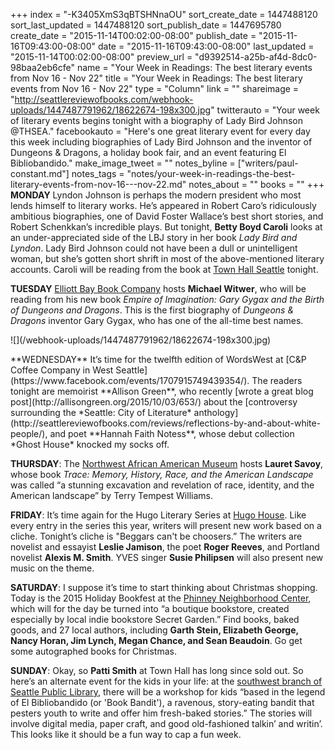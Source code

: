 +++
index = "-K3405XmS3qBTSHNnaOU"
sort_create_date = 1447488120
sort_last_updated = 1447488120
sort_publish_date = 1447695780
create_date = "2015-11-14T00:02:00-08:00"
publish_date = "2015-11-16T09:43:00-08:00"
date = "2015-11-16T09:43:00-08:00"
last_updated = "2015-11-14T00:02:00-08:00"
preview_url = "d9392514-a25b-af4d-8dc0-98baa2eb6cfe"
name = "Your Week in Readings: The best literary events from Nov 16 - Nov 22"
title = "Your Week in Readings: The best literary events from Nov 16 - Nov 22"
type = "Column"
link = ""
shareimage = "http://seattlereviewofbooks.com/webhook-uploads/1447487791962/18622674-198x300.jpg"
twitterauto = "Your week of literary events begins tonight with a biography of Lady Bird Johnson @THSEA."
facebookauto = "Here's one great literary event for every day this week including biographies of Lady Bird Johnson and the inventor of Dungeons & Dragons, a holiday book fair, and an event featuring El Bibliobandido."
make_image_tweet = ""
notes_byline = ["writers/paul-constant.md"]
notes_tags = "notes/your-week-in-readings-the-best-literary-events-from-nov-16---nov-22.md"
notes_about = ""
books = ""
+++
**MONDAY** Lyndon Johnson is perhaps the modern president who most lends himself to literary works. He’s appeared in Robert Caro’s ridiculously ambitious biographies, one of David Foster Wallace’s best short stories, and Robert Schenkkan’s incredible plays. But tonight, **Betty Boyd Caroli** looks at an under-appreciated side of the LBJ story in her book *Lady Bird and Lyndon*. Lady Bird Johnson could not have been a dull or unintelligent woman, but she’s gotten short shrift in most of the above-mentioned literary accounts. Caroli will be reading from the book at [Town Hall Seattle](http://www2.bookstore.washington.edu/_events/events_cal.taf?evmonth=11&evyear=2015&eventid=2015070816233800&pre=20151108&pst=20151124) tonight. 

**TUESDAY** [Elliott Bay Book Company](http://www.elliottbaybook.com/event/michael-witwer) hosts **Michael Witwer**, who will be reading from his new book *Empire of Imagination: Gary Gygax and the Birth of Dungeons and Dragons*. This is the first biography of *Dungeons & Dragons* inventor Gary Gygax, who has one of the all-time best names.

<p class="image-left">![](/webhook-uploads/1447487791962/18622674-198x300.jpg)</p>**WEDNESDAY** It’s time for the twelfth edition of WordsWest at [C&P Coffee Company in West Seattle](https://www.facebook.com/events/1707915749439354/). The readers tonight are memoirist **Allison Green**, who recently [wrote a great blog post](http://allisongreen.org/2015/10/03/653/) about the [controversy surrounding the *Seattle: City of Literature* anthology](http://seattlereviewofbooks.com/reviews/reflections-by-and-about-white-people/), and poet **Hannah Faith Notess**, whose debut collection *Ghost House* knocked my socks off. 

**THURSDAY**: The [Northwest African American Museum](http://www.elliottbaybook.com/event/lauret-savoy-northwest-african-american-museum) hosts **Lauret Savoy**, whose book *Trace: Memory, History, Race, and the American Landscape* was called “a stunning excavation and revelation of race, identity, and the American landscape” by Terry Tempest Williams.

**FRIDAY**:  It’s time again for the Hugo Literary Series at [Hugo House](https://www.facebook.com/events/842610815858372/). Like every entry in the series this year, writers will present new work based on a cliche. Tonight’s cliche is "Beggars can't be choosers.” The writers are novelist and essayist **Leslie Jamison**, the poet **Roger Reeves**, and Portland novelist **Alexis M. Smith**. YVES singer **Susie Philipsen** will also present new music on the theme.

**SATURDAY**: I suppose it’s time to start thinking about Christmas shopping. Today is the 2015 Holiday Bookfest at the [Phinney Neighborhood Center](https://www.facebook.com/events/1693877697509744/), which will for the day be turned into “a boutique bookstore, created especially by local indie bookstore Secret Garden.” Find books, baked goods, and 27 local authors, including **Garth Stein, Elizabeth George, Nancy Horan, Jim Lynch, Megan Chance, and Sean Beaudoin**. Go get some autographed books for Christmas.

**SUNDAY**: Okay, so **Patti Smith** at Town Hall has long since sold out. So here’s an alternate event for the kids in your life: at the [southwest branch of Seattle Public Library](http://www.spl.org/calendar-of-events?trumbaEmbed=view%3Devent%26eventid%3D116804269), there will be a workshop for kids “based in the legend of El Bibliobandido (or 'Book Bandit'), a ravenous, story-eating bandit that pesters youth to write and offer him fresh-baked stories.” The stories will involve digital media, paper craft, and good old-fashioned talkin’ and writin’. This looks like it should be a fun way to cap a fun week.